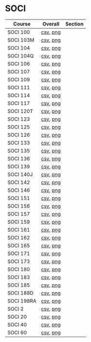 # SOCI

| Course | Overall | Section |
| ------ | ------- | ------- |
| SOCI 100 | [csv](https://github.com/UCSD-Historical-Enrollment-Data/2024Spring/blob/main/overall/SOCI%20100.csv), [png](https://raw.githubusercontent.com/UCSD-Historical-Enrollment-Data/2024Spring/main/plot_overall/SOCI%20100.png) |  |
| SOCI 103M | [csv](https://github.com/UCSD-Historical-Enrollment-Data/2024Spring/blob/main/overall/SOCI%20103M.csv), [png](https://raw.githubusercontent.com/UCSD-Historical-Enrollment-Data/2024Spring/main/plot_overall/SOCI%20103M.png) |  |
| SOCI 104 | [csv](https://github.com/UCSD-Historical-Enrollment-Data/2024Spring/blob/main/overall/SOCI%20104.csv), [png](https://raw.githubusercontent.com/UCSD-Historical-Enrollment-Data/2024Spring/main/plot_overall/SOCI%20104.png) |  |
| SOCI 104Q | [csv](https://github.com/UCSD-Historical-Enrollment-Data/2024Spring/blob/main/overall/SOCI%20104Q.csv), [png](https://raw.githubusercontent.com/UCSD-Historical-Enrollment-Data/2024Spring/main/plot_overall/SOCI%20104Q.png) |  |
| SOCI 106 | [csv](https://github.com/UCSD-Historical-Enrollment-Data/2024Spring/blob/main/overall/SOCI%20106.csv), [png](https://raw.githubusercontent.com/UCSD-Historical-Enrollment-Data/2024Spring/main/plot_overall/SOCI%20106.png) |  |
| SOCI 107 | [csv](https://github.com/UCSD-Historical-Enrollment-Data/2024Spring/blob/main/overall/SOCI%20107.csv), [png](https://raw.githubusercontent.com/UCSD-Historical-Enrollment-Data/2024Spring/main/plot_overall/SOCI%20107.png) |  |
| SOCI 109 | [csv](https://github.com/UCSD-Historical-Enrollment-Data/2024Spring/blob/main/overall/SOCI%20109.csv), [png](https://raw.githubusercontent.com/UCSD-Historical-Enrollment-Data/2024Spring/main/plot_overall/SOCI%20109.png) |  |
| SOCI 111 | [csv](https://github.com/UCSD-Historical-Enrollment-Data/2024Spring/blob/main/overall/SOCI%20111.csv), [png](https://raw.githubusercontent.com/UCSD-Historical-Enrollment-Data/2024Spring/main/plot_overall/SOCI%20111.png) |  |
| SOCI 114 | [csv](https://github.com/UCSD-Historical-Enrollment-Data/2024Spring/blob/main/overall/SOCI%20114.csv), [png](https://raw.githubusercontent.com/UCSD-Historical-Enrollment-Data/2024Spring/main/plot_overall/SOCI%20114.png) |  |
| SOCI 117 | [csv](https://github.com/UCSD-Historical-Enrollment-Data/2024Spring/blob/main/overall/SOCI%20117.csv), [png](https://raw.githubusercontent.com/UCSD-Historical-Enrollment-Data/2024Spring/main/plot_overall/SOCI%20117.png) |  |
| SOCI 120T | [csv](https://github.com/UCSD-Historical-Enrollment-Data/2024Spring/blob/main/overall/SOCI%20120T.csv), [png](https://raw.githubusercontent.com/UCSD-Historical-Enrollment-Data/2024Spring/main/plot_overall/SOCI%20120T.png) |  |
| SOCI 123 | [csv](https://github.com/UCSD-Historical-Enrollment-Data/2024Spring/blob/main/overall/SOCI%20123.csv), [png](https://raw.githubusercontent.com/UCSD-Historical-Enrollment-Data/2024Spring/main/plot_overall/SOCI%20123.png) |  |
| SOCI 125 | [csv](https://github.com/UCSD-Historical-Enrollment-Data/2024Spring/blob/main/overall/SOCI%20125.csv), [png](https://raw.githubusercontent.com/UCSD-Historical-Enrollment-Data/2024Spring/main/plot_overall/SOCI%20125.png) |  |
| SOCI 126 | [csv](https://github.com/UCSD-Historical-Enrollment-Data/2024Spring/blob/main/overall/SOCI%20126.csv), [png](https://raw.githubusercontent.com/UCSD-Historical-Enrollment-Data/2024Spring/main/plot_overall/SOCI%20126.png) |  |
| SOCI 133 | [csv](https://github.com/UCSD-Historical-Enrollment-Data/2024Spring/blob/main/overall/SOCI%20133.csv), [png](https://raw.githubusercontent.com/UCSD-Historical-Enrollment-Data/2024Spring/main/plot_overall/SOCI%20133.png) |  |
| SOCI 135 | [csv](https://github.com/UCSD-Historical-Enrollment-Data/2024Spring/blob/main/overall/SOCI%20135.csv), [png](https://raw.githubusercontent.com/UCSD-Historical-Enrollment-Data/2024Spring/main/plot_overall/SOCI%20135.png) |  |
| SOCI 136 | [csv](https://github.com/UCSD-Historical-Enrollment-Data/2024Spring/blob/main/overall/SOCI%20136.csv), [png](https://raw.githubusercontent.com/UCSD-Historical-Enrollment-Data/2024Spring/main/plot_overall/SOCI%20136.png) |  |
| SOCI 139 | [csv](https://github.com/UCSD-Historical-Enrollment-Data/2024Spring/blob/main/overall/SOCI%20139.csv), [png](https://raw.githubusercontent.com/UCSD-Historical-Enrollment-Data/2024Spring/main/plot_overall/SOCI%20139.png) |  |
| SOCI 140J | [csv](https://github.com/UCSD-Historical-Enrollment-Data/2024Spring/blob/main/overall/SOCI%20140J.csv), [png](https://raw.githubusercontent.com/UCSD-Historical-Enrollment-Data/2024Spring/main/plot_overall/SOCI%20140J.png) |  |
| SOCI 142 | [csv](https://github.com/UCSD-Historical-Enrollment-Data/2024Spring/blob/main/overall/SOCI%20142.csv), [png](https://raw.githubusercontent.com/UCSD-Historical-Enrollment-Data/2024Spring/main/plot_overall/SOCI%20142.png) |  |
| SOCI 146 | [csv](https://github.com/UCSD-Historical-Enrollment-Data/2024Spring/blob/main/overall/SOCI%20146.csv), [png](https://raw.githubusercontent.com/UCSD-Historical-Enrollment-Data/2024Spring/main/plot_overall/SOCI%20146.png) |  |
| SOCI 151 | [csv](https://github.com/UCSD-Historical-Enrollment-Data/2024Spring/blob/main/overall/SOCI%20151.csv), [png](https://raw.githubusercontent.com/UCSD-Historical-Enrollment-Data/2024Spring/main/plot_overall/SOCI%20151.png) |  |
| SOCI 156 | [csv](https://github.com/UCSD-Historical-Enrollment-Data/2024Spring/blob/main/overall/SOCI%20156.csv), [png](https://raw.githubusercontent.com/UCSD-Historical-Enrollment-Data/2024Spring/main/plot_overall/SOCI%20156.png) |  |
| SOCI 157 | [csv](https://github.com/UCSD-Historical-Enrollment-Data/2024Spring/blob/main/overall/SOCI%20157.csv), [png](https://raw.githubusercontent.com/UCSD-Historical-Enrollment-Data/2024Spring/main/plot_overall/SOCI%20157.png) |  |
| SOCI 159 | [csv](https://github.com/UCSD-Historical-Enrollment-Data/2024Spring/blob/main/overall/SOCI%20159.csv), [png](https://raw.githubusercontent.com/UCSD-Historical-Enrollment-Data/2024Spring/main/plot_overall/SOCI%20159.png) |  |
| SOCI 161 | [csv](https://github.com/UCSD-Historical-Enrollment-Data/2024Spring/blob/main/overall/SOCI%20161.csv), [png](https://raw.githubusercontent.com/UCSD-Historical-Enrollment-Data/2024Spring/main/plot_overall/SOCI%20161.png) |  |
| SOCI 162 | [csv](https://github.com/UCSD-Historical-Enrollment-Data/2024Spring/blob/main/overall/SOCI%20162.csv), [png](https://raw.githubusercontent.com/UCSD-Historical-Enrollment-Data/2024Spring/main/plot_overall/SOCI%20162.png) |  |
| SOCI 165 | [csv](https://github.com/UCSD-Historical-Enrollment-Data/2024Spring/blob/main/overall/SOCI%20165.csv), [png](https://raw.githubusercontent.com/UCSD-Historical-Enrollment-Data/2024Spring/main/plot_overall/SOCI%20165.png) |  |
| SOCI 171 | [csv](https://github.com/UCSD-Historical-Enrollment-Data/2024Spring/blob/main/overall/SOCI%20171.csv), [png](https://raw.githubusercontent.com/UCSD-Historical-Enrollment-Data/2024Spring/main/plot_overall/SOCI%20171.png) |  |
| SOCI 173 | [csv](https://github.com/UCSD-Historical-Enrollment-Data/2024Spring/blob/main/overall/SOCI%20173.csv), [png](https://raw.githubusercontent.com/UCSD-Historical-Enrollment-Data/2024Spring/main/plot_overall/SOCI%20173.png) |  |
| SOCI 180 | [csv](https://github.com/UCSD-Historical-Enrollment-Data/2024Spring/blob/main/overall/SOCI%20180.csv), [png](https://raw.githubusercontent.com/UCSD-Historical-Enrollment-Data/2024Spring/main/plot_overall/SOCI%20180.png) |  |
| SOCI 183 | [csv](https://github.com/UCSD-Historical-Enrollment-Data/2024Spring/blob/main/overall/SOCI%20183.csv), [png](https://raw.githubusercontent.com/UCSD-Historical-Enrollment-Data/2024Spring/main/plot_overall/SOCI%20183.png) |  |
| SOCI 185 | [csv](https://github.com/UCSD-Historical-Enrollment-Data/2024Spring/blob/main/overall/SOCI%20185.csv), [png](https://raw.githubusercontent.com/UCSD-Historical-Enrollment-Data/2024Spring/main/plot_overall/SOCI%20185.png) |  |
| SOCI 188D | [csv](https://github.com/UCSD-Historical-Enrollment-Data/2024Spring/blob/main/overall/SOCI%20188D.csv), [png](https://raw.githubusercontent.com/UCSD-Historical-Enrollment-Data/2024Spring/main/plot_overall/SOCI%20188D.png) |  |
| SOCI 198RA | [csv](https://github.com/UCSD-Historical-Enrollment-Data/2024Spring/blob/main/overall/SOCI%20198RA.csv), [png](https://raw.githubusercontent.com/UCSD-Historical-Enrollment-Data/2024Spring/main/plot_overall/SOCI%20198RA.png) |  |
| SOCI 2 | [csv](https://github.com/UCSD-Historical-Enrollment-Data/2024Spring/blob/main/overall/SOCI%202.csv), [png](https://raw.githubusercontent.com/UCSD-Historical-Enrollment-Data/2024Spring/main/plot_overall/SOCI%202.png) |  |
| SOCI 20 | [csv](https://github.com/UCSD-Historical-Enrollment-Data/2024Spring/blob/main/overall/SOCI%2020.csv), [png](https://raw.githubusercontent.com/UCSD-Historical-Enrollment-Data/2024Spring/main/plot_overall/SOCI%2020.png) |  |
| SOCI 40 | [csv](https://github.com/UCSD-Historical-Enrollment-Data/2024Spring/blob/main/overall/SOCI%2040.csv), [png](https://raw.githubusercontent.com/UCSD-Historical-Enrollment-Data/2024Spring/main/plot_overall/SOCI%2040.png) |  |
| SOCI 60 | [csv](https://github.com/UCSD-Historical-Enrollment-Data/2024Spring/blob/main/overall/SOCI%2060.csv), [png](https://raw.githubusercontent.com/UCSD-Historical-Enrollment-Data/2024Spring/main/plot_overall/SOCI%2060.png) |  |
